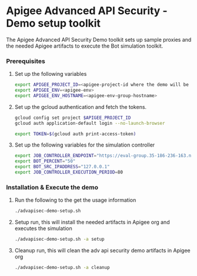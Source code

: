 # Apigee Advanced API Security - Demo setup  toolkit

The Apigee Advanced API Security Demo toolkit sets up sample proxies and the needed Apigee artifacts to execute the Bot simulation toolkit.  

### Prerequisites

1. Set up the following variables
    ```bash
    export APIGEE_PROJECT_ID=<apigee-project-id where the demo will be executed>
    export APIGEE_ENV=<apigee-env>
    export APIGEE_ENV_HOSTNAME=<apigee-env-group-hostname>
    ```

1. Set up the gcloud authentication and fetch the tokens.
    ```bash
    gcloud config set project $APIGEE_PROJECT_ID
    gcloud auth application-default login --no-launch-browser

    export TOKEN=$(gcloud auth print-access-token)
    ```

1. Set up the following variables for the simulation controller
    ```bash
    export JOB_CONTROLLER_ENDPOINT="https://eval-group.35-186-236-163.nip.io"
    export BOT_PERCENT="50"
    export BOT_SRC_IPADDRESS="127.0.0.1"
    export JOB_CONTROLLER_EXECUTION_PERIOD=80
    ```

### Installation & Execute the demo
1. Run the following to the get the usage information
    ```bash
    ./advapisec-demo-setup.sh
    ```
    
1. Setup run, this will install the needed artifacts in Apigee org and executes the simulation
    ```bash
    ./advapisec-demo-setup.sh -a setup
    ```

1. Cleanup run, this will clean the adv api security demo artifacts in Apigee org
    ```bash
    ./advapisec-demo-setup.sh -a cleanup
    ```
